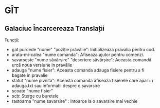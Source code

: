 # GÎT
Galaciuc Încarcereaza Translații
---
Funcții:
* gat purcede "nume" <facultativ>"poziție prăvălie": Initializeaza pravalia pentru cod.
* arata-mi-calea <facultativ>"nume comanda": Afiseaza ajutor pentru comenzi. 
* savarseste "nume săvârșire" <facultativ>"descriere săvârșire": Aceasta comandă urcă noua versiune in pravălie
* adauga <nr nelimitat parametri>"nume fisier": Aceasta comanda adauga fisiere pentru a fi bagate in pravalie
* statut <facultativ>"nume pivnita": Aceasta comanda afiseaza fisierele care apar in adauga.txt sau informatii despre o savarsire
* scoate <nr nelimitat parametri>"nume fisier"
* scb: Sterge cu buretele
* rastoarna "nume savarsire" : Intoarce la o savarsire mai vechie
